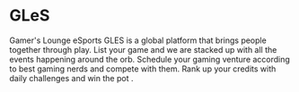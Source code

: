 # GLeS
Gamer's Lounge eSports
GLES is a global platform that brings people together through play.
List your game and we are stacked up with all the events happening around the orb.
Schedule your gaming venture according to best gaming nerds and compete with them.
Rank up your credits with daily challenges and win the pot .
